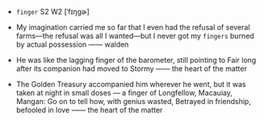 - `finger` S2 W2 [ˈfɪŋɡɚ]



- My imagination carried me so far that I even had the refusal of several farms﻿—the refusal was all I wanted﻿—but I never got my `fingers` burned by actual possession —— walden

-  He was like the lagging finger of the barometer, still pointing to Fair long after its companion had moved to Stormy —— the heart of the matter

-  The Golden Treasury accompanied him wherever he went, but it was taken at night in small doses — a finger of Longfellow, Macauiay, Mangan: Go on to tell how, with genius wasted, Betrayed in friendship, befooled in love  —— the heart of the matter